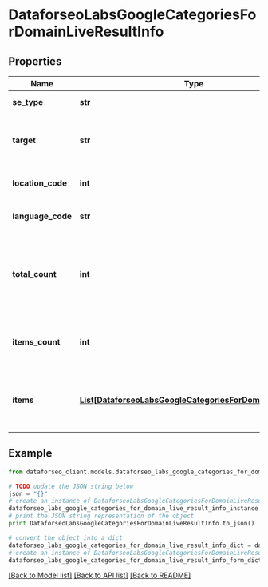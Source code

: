 # DataforseoLabsGoogleCategoriesForDomainLiveResultInfo


## Properties

Name | Type | Description | Notes
------------ | ------------- | ------------- | -------------
**se_type** | **str** | search engine type | [optional] 
**target** | **str** | target domain or subdomain in a POST array | [optional] 
**location_code** | **int** | location code in a POST array | [optional] 
**language_code** | **str** | language code in a POST array | [optional] 
**total_count** | **int** | total amount of results in our database relevant to your request | [optional] 
**items_count** | **int** | the number of results returned in the items array | [optional] 
**items** | [**List[DataforseoLabsGoogleCategoriesForDomainLiveItem]**](DataforseoLabsGoogleCategoriesForDomainLiveItem.md) | contains relevant categories and related ranking data | [optional] 

## Example

```python
from dataforseo_client.models.dataforseo_labs_google_categories_for_domain_live_result_info import DataforseoLabsGoogleCategoriesForDomainLiveResultInfo

# TODO update the JSON string below
json = "{}"
# create an instance of DataforseoLabsGoogleCategoriesForDomainLiveResultInfo from a JSON string
dataforseo_labs_google_categories_for_domain_live_result_info_instance = DataforseoLabsGoogleCategoriesForDomainLiveResultInfo.from_json(json)
# print the JSON string representation of the object
print DataforseoLabsGoogleCategoriesForDomainLiveResultInfo.to_json()

# convert the object into a dict
dataforseo_labs_google_categories_for_domain_live_result_info_dict = dataforseo_labs_google_categories_for_domain_live_result_info_instance.to_dict()
# create an instance of DataforseoLabsGoogleCategoriesForDomainLiveResultInfo from a dict
dataforseo_labs_google_categories_for_domain_live_result_info_form_dict = dataforseo_labs_google_categories_for_domain_live_result_info.from_dict(dataforseo_labs_google_categories_for_domain_live_result_info_dict)
```
[[Back to Model list]](../README.md#documentation-for-models) [[Back to API list]](../README.md#documentation-for-api-endpoints) [[Back to README]](../README.md)


